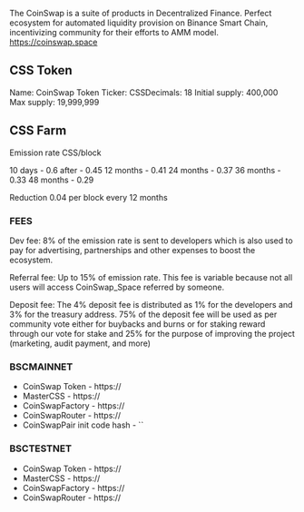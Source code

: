 The CoinSwap is a suite of products in Decentralized Finance. Perfect ecosystem for automated liquidity provision on Binance Smart Chain, incentivizing community for their efforts to AMM model.
https://coinswap.space

## CSS Token 
Name: CoinSwap Token
Ticker: CSSDecimals: 18
Initial supply: 400,000
Max supply: 19,999,999

## CSS Farm
Emission rate CSS/block

10 days - 0.6
after - 0.45
12 months - 0.41
24 months - 0.37
36 months - 0.33
48 months - 0.29

Reduction 0.04 per block every 12 months

### FEES
Dev fee: 8% of the emission rate is sent to developers which is also used to pay for advertising, partnerships and other expenses to boost the ecosystem. 

Referral fee: Up to 15% of emission rate. This fee is variable because not all users will access CoinSwap_Space referred by someone.

Deposit fee: The 4% deposit fee is distributed as 1% for the developers and 3% for the treasury address.
75% of the deposit fee will be used as per community vote either for buybacks and burns or for staking reward through our vote for stake and 25% for the purpose of improving the project (marketing, audit payment, and more)

### BSCMAINNET
- CoinSwap Token - https://
- MasterCSS - https://
- CoinSwapFactory - https://
- CoinSwapRouter - https://
- CoinSwapPair init code hash - ``

### BSCTESTNET
- CoinSwap Token - https://
- MasterCSS - https://
- CoinSwapFactory - https://
- CoinSwapRouter - https://